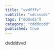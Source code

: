 ```yaml
---
title: "vvdfffv"
subtitle: "sdcsssdc"
tags: ["dddvda"]
category: "cdddccdd"
published: true
---
```



dvdddvvd

